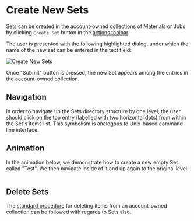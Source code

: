 # Create New Sets

[Sets](../sets.md) can be created in the account-owned [collections](../../accounts/collections.md) of Materials or Jobs by clicking `Create Set` button <i class="zmdi zmdi-folder-outline zmdi-hc-border"></i> in the [actions toolbar](../../entities-general/ui/explorer.md#actions-toolbar).  

The user is presented with the following highlighted dialog, under which the name of the new set can be entered in the text field:

![Create New Sets](../../images/entities-general/create-set-name.png "Create New Sets")

Once "Submit" button is pressed, the new Set appears among the entries in the account-owned collection. 

## Navigation

In order to navigate up the Sets directory structure by one level, the user should click on the top entry (labelled with two horizontal dots) from within the Set's items list. This symbolism is analogous to Unix-based command line interface. 

## Animation

In the animation below, we demonstrate how to create a new empty Set called "Test". We then navigate inside of it and up again to the original level.

<img data-gifffer="/images/entities-general/sets-creation-navigation.gif" />

## Delete Sets

The [standard procedure](delete.md) for deleting items from an account-owned collection can be followed with regards to Sets also. 
